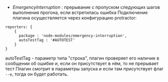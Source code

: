* *EmergencyInterruption* : прерывание с пропуском следующих шагов выполнения прогона, если встретилась ошибка
Подключение плагина осуществляется через конфигурацию protractor:
```
reporters: {
    {
      package : 'node-modules/emergency-interruption',
      autoTestTag : '#AUTOTEST'
    }
}
```
autoTestTag - параметр типа "строка", плагин проверяет его наличие в сообщении об ошибке и, если он присутствует в нём, то не прерывает тест
Плагин смотрит в параметры запуска и если там присутствует флаг `--e`, тогда он будет работать.
